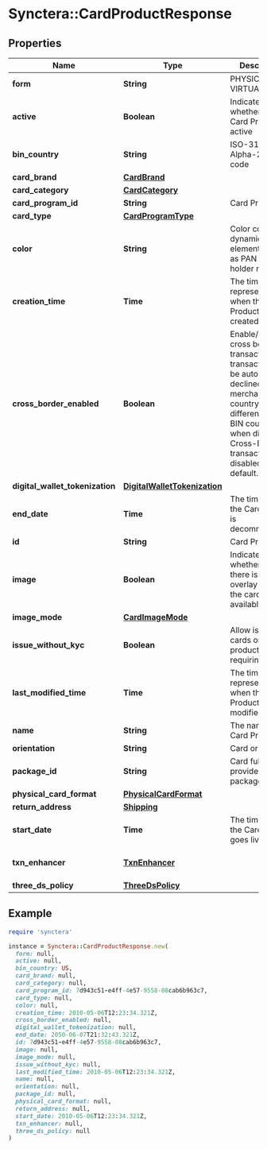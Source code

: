 # Synctera::CardProductResponse

## Properties

| Name | Type | Description | Notes |
| ---- | ---- | ----------- | ----- |
| **form** | **String** | PHYSICAL or VIRTUAL. |  |
| **active** | **Boolean** | Indicates whether the Card Product is active |  |
| **bin_country** | **String** | ISO-3166-1 Alpha-2 country code | [optional] |
| **card_brand** | [**CardBrand**](CardBrand.md) |  | [optional] |
| **card_category** | [**CardCategory**](CardCategory.md) |  | [optional] |
| **card_program_id** | **String** | Card Program ID |  |
| **card_type** | [**CardProgramType**](CardProgramType.md) |  | [optional] |
| **color** | **String** | Color code for dynamic card elements such as PAN and card holder name | [optional] |
| **creation_time** | **Time** | The timestamp representing when the Card Product was created | [readonly] |
| **cross_border_enabled** | **Boolean** | Enable/Disable cross border transaction - transaction will be automatically declined when merchant country is different than BIN country when disabled. Cross-Border transaction are disabled by default.  | [optional] |
| **digital_wallet_tokenization** | [**DigitalWalletTokenization**](DigitalWalletTokenization.md) |  |  |
| **end_date** | **Time** | The time when the Card Product is decommissioned |  |
| **id** | **String** | Card Product ID | [readonly] |
| **image** | **Boolean** | Indicates whether or not there is an overlay image of the card product available | [optional] |
| **image_mode** | [**CardImageMode**](CardImageMode.md) |  | [optional] |
| **issue_without_kyc** | **Boolean** | Allow issuing cards on this product without requiring KYC | [optional] |
| **last_modified_time** | **Time** | The timestamp representing when the Card Product was last modified | [readonly] |
| **name** | **String** | The name of the Card Product |  |
| **orientation** | **String** | Card orientation | [optional] |
| **package_id** | **String** | Card fulfillment provider’s package ID | [optional] |
| **physical_card_format** | [**PhysicalCardFormat**](PhysicalCardFormat.md) |  | [optional] |
| **return_address** | [**Shipping**](Shipping.md) |  | [optional] |
| **start_date** | **Time** | The time when the Card Product goes live |  |
| **txn_enhancer** | [**TxnEnhancer**](TxnEnhancer.md) |  | [optional][default to &#39;NONE&#39;] |
| **three_ds_policy** | [**ThreeDsPolicy**](ThreeDsPolicy.md) |  |  |

## Example

```ruby
require 'synctera'

instance = Synctera::CardProductResponse.new(
  form: null,
  active: null,
  bin_country: US,
  card_brand: null,
  card_category: null,
  card_program_id: 7d943c51-e4ff-4e57-9558-08cab6b963c7,
  card_type: null,
  color: null,
  creation_time: 2010-05-06T12:23:34.321Z,
  cross_border_enabled: null,
  digital_wallet_tokenization: null,
  end_date: 2050-06-07T21:32:43.321Z,
  id: 7d943c51-e4ff-4e57-9558-08cab6b963c7,
  image: null,
  image_mode: null,
  issue_without_kyc: null,
  last_modified_time: 2010-05-06T12:23:34.321Z,
  name: null,
  orientation: null,
  package_id: null,
  physical_card_format: null,
  return_address: null,
  start_date: 2010-05-06T12:23:34.321Z,
  txn_enhancer: null,
  three_ds_policy: null
)
```

